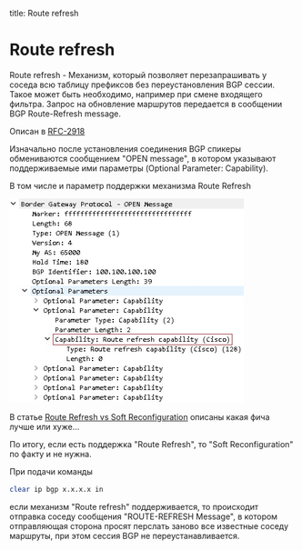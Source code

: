 title: Route refresh

# Route refresh  
Route refresh -  Механизм, который позволяет перезапрашивать у соседа всю таблицу префиксов без переустановления BGP сессии.
Такое может быть необходимо, например при смене входящего фильтра.
Запрос на обновление маршрутов передается в сообщении BGP Route-Refresh message.

Описан в [RFC-2918](https://datatracker.ietf.org/doc/html/rfc2918)

Изначально после установления соединения BGP спикеры обмениваются сообщением "OPEN message", в котором указывают поддерживаемые ими параметры
(Optional Parameter: Capability).

В том числе и параметр поддержки механизма Route Refresh

![bgp-open-route-refresh-capability](../../img/bgp-open-route-refresh-capability.jpg)


В статье [Route Refresh vs Soft Reconfiguration](https://ccieblog.co.uk/bgp/route-refresh-capability-vs-soft-reconfiguration)
описаны какая фича лучше или хуже...

По итогу, если есть поддержка "Route Refresh", то "Soft Reconfiguration" по факту и не нужна.

При подачи команды 
```bash
clear ip bgp x.x.x.x in
```
если механизм "Route refresh" поддерживается, то происходит отправка соседу сообщения "ROUTE-REFRESH Message", в котором отправляющая сторона просят перслать заново все известные соседу маршруты, при этом сессия BGP не переустанавливается.

